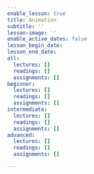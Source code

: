 ```yaml
---
enable_lesson: true
title: Animation
subtitle: ''
lesson-image: ''
enable_active_dates: false
lesson_begin_date: 
lesson_end_date: 
all:
  lectures: []
  readings: []
  assignments: []
beginner:
  lectures: []
  readings: []
  assignments: []
intermediate:
  lectures: []
  readings: []
  assignments: []
advanced:
  lectures: []
  readings: []
  assignments: []

---
```

